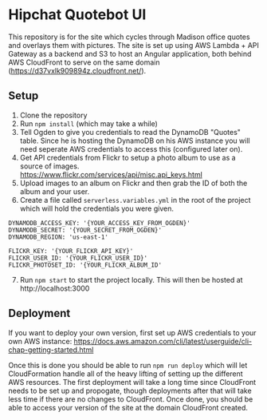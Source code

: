 # Hipchat Quotebot UI

This repository is for the site which cycles through Madison office quotes and overlays them with pictures. The site is set up using AWS Lambda + API Gateway as a backend and S3 to host an Angular application, both behind AWS CloudFront to serve on the same domain (https://d37vxlk909894z.cloudfront.net/).

## Setup
1. Clone the repository
2. Run `npm install` (which may take a while)
3. Tell Ogden to give you credentials to read the DynamoDB "Quotes" table. Since he is hosting the DynamoDB on his AWS instance you will need seperate AWS credentials to access this (configured later on).
4. Get API credentials from Flickr to setup a photo album to use as a source of images. https://www.flickr.com/services/api/misc.api_keys.html
5. Upload images to an album on Flickr and then grab the ID of both the album and your user.
6. Create a file called `serverless.variables.yml` in the root of the project which will hold the credentials you were given.
```
DYNAMODB_ACCESS_KEY: '{YOUR_ACCESS_KEY_FROM_OGDEN}'
DYNAMODB_SECRET: '{YOUR_SECRET_FROM_OGDEN}'
DYNAMODB_REGION: 'us-east-1'

FLICKR_KEY: '{YOUR_FLICKR_API_KEY}'
FLICKR_USER_ID: '{YOUR_FLICKR_USER_ID}'
FLICKR_PHOTOSET_ID: '{YOUR_FLICKR_ALBUM_ID'
```
7. Run `npm start` to start the project locally. This will then be hosted at http://localhost:3000

## Deployment
If you want to deploy your own version, first set up AWS credentials to your own AWS instance: https://docs.aws.amazon.com/cli/latest/userguide/cli-chap-getting-started.html

Once this is done you should be able to run `npm run deploy` which will let CloudFormation handle all of the heavy lifting of setting up the different AWS resources. The first deployment will take a long time since CloudFront needs to be set up and propogate, though deployments after that will take less time if there are no changes to CloudFront. Once done, you should be able to access your version of the site at the domain CloudFront created.